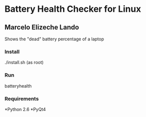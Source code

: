 # Battery Health Checker for Linux
## Marcelo Elizeche Lando

Shows the "dead" battery percentage of a laptop

### Install
./install.sh (as root)

### Run
batteryhealth

### Requirements

*Python 2.6
*PyQt4
